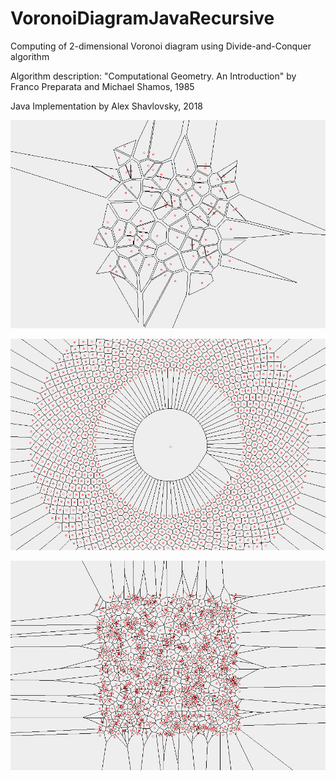 VoronoiDiagramJavaRecursive
===========================

Computing of 2-dimensional Voronoi diagram using Divide-and-Conquer algorithm

Algorithm description:
"Computational Geometry. An Introduction" by Franco Preparata and Michael Shamos, 1985

Java Implementation by Alex Shavlovsky, 2018


<p align="center">
  <img src="Screenshots/1.png?raw=true"/>
</p>
<p align="center">
  <img src="Screenshots/2.png?raw=true"/>
</p>
<p align="center">
  <img src="Screenshots/3.png?raw=true"/>
</p>